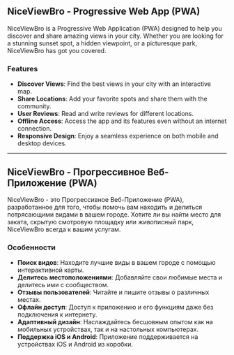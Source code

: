 ## NiceViewBro - Progressive Web App (PWA)

NiceViewBro is a Progressive Web Application (PWA) designed to help you discover and share amazing views in your city. Whether you are looking for a stunning sunset spot, a hidden viewpoint, or a picturesque park, NiceViewBro has got you covered.

### Features

- **Discover Views**: Find the best views in your city with an interactive map.
- **Share Locations**: Add your favorite spots and share them with the community.
- **User Reviews**: Read and write reviews for different locations.
- **Offline Access**: Access the app and its features even without an internet connection.
- **Responsive Design**: Enjoy a seamless experience on both mobile and desktop devices.
---
## NiceViewBro - Прогрессивное Веб-Приложение (PWA)

NiceViewBro - это Прогрессивное Веб-Приложение (PWA), разработанное для того, чтобы помочь вам находить и делиться потрясающими видами в вашем городе. Хотите ли вы найти место для заката, скрытую смотровую площадку или живописный парк, NiceViewBro всегда к вашим услугам.

### Особенности

- **Поиск видов**: Находите лучшие виды в вашем городе с помощью интерактивной карты.
- **Делитесь местоположениями**: Добавляйте свои любимые места и делитесь ими с сообществом.
- **Отзывы пользователей**: Читайте и пишите отзывы о различных местах.
- **Офлайн доступ**: Доступ к приложению и его функциям даже без подключения к интернету.
- **Адаптивный дизайн**: Наслаждайтесь бесшовным опытом как на мобильных устройствах, так и на настольных компьютерах.
- **Поддержка iOS и Android**: Приложение поддерживается на устройствах iOS и Android из коробки.